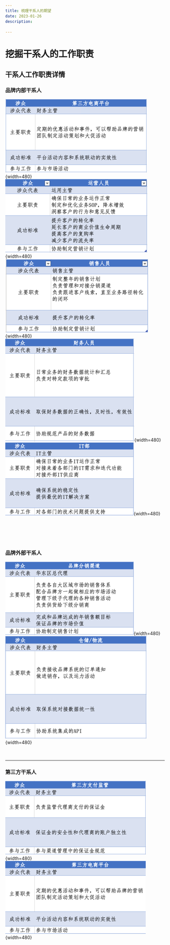 ```yaml
---
title: 梳理干系人的期望
date: 2023-01-26
description: 

---
```


# 挖掘干系人的工作职责

## 干系人工作职责详情

### 品牌内部干系人

![img.png](images/market-detail.png){width=480}    
![img.png](images/ops-detail.png){width=480}  
![img.png](images/sale-detail.png){width=480}  
![img.png](images/finance-detail.png){width=480}  
![img.png](images/it-detail.png){width=480}    

<br><br>
---  
### 品牌外部干系人

![img.png](images/channel-detail.png){width=480}  
![img.png](images/wms-detail.png){width=480}    
<br><br>

---
### 第三方干系人
![img.png](images/deposit-detail.png){width=480}    
![img.png](images/platform-detail.png){width=480}  
<br><br>
